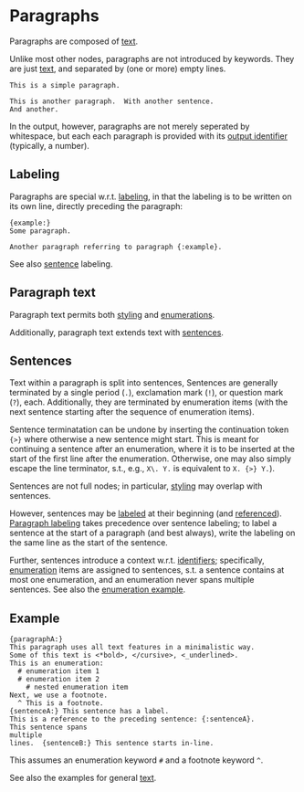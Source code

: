 # Paragraphs

Paragraphs are composed of [text](./text.md).

Unlike most other nodes, paragraphs are not introduced by keywords.  They are
just [text](./text.md), and separated by (one or more) empty lines.

```
This is a simple paragraph.

This is another paragraph.  With another sentence.
And another.
```

In the output, however, paragraphs are not merely seperated by whitespace, but
each each paragraph is provided with its
[output identifier](./general/identifier.md#output-identifiers)
(typically, a number).


## Labeling

Paragraphs are special w.r.t. [labeling](./general/label.md), in that the
labeling is to be written on its own line, directly preceding the paragraph:

```
{example:}
Some paragraph.

Another paragraph referring to paragraph {:example}.
```

See also [sentence](#sentences) labeling.


## Paragraph text

Paragraph text permits both [styling](./text.md#styling) and
[enumerations](./enumeration.md).

Additionally, paragraph text extends text with [sentences](#sentences).


## Sentences

Text within a paragraph is split into sentences,
Sentences are generally terminated by a single period (`.`), exclamation mark
(`!`), or question mark (`?`), each.
Additionally, they are terminated by enumeration items (with the next sentence
starting after the sequence of enumeration items).

Sentence terminatation can be undone by inserting the continuation token `{>}`
where otherwise a new sentence might start.
This is meant for continuing a sentence after an enumeration, where it is to
be inserted at the start of the first line after the enumeration.
Otherwise, one may also simply escape the line terminator,
s.t., e.g., `X\. Y.` is equivalent to `X. {>} Y.`).

Sentences are not full nodes; in particular, [styling](./text.md#styling) may
overlap with sentences.

However, sentences may be [labeled](./general/label.md) at their beginning
(and [referenced](./text.md#references)).
[Paragraph labeling](#labeling) takes precedence over sentence labeling; to
label a sentence at the start of a paragraph (and best always), write the
labeling on the same line as the start of the sentence.

Further, sentences introduce a context w.r.t.
[identifiers](./general/identifier.md);
specifically, [enumeration](./enumeration.md) items are assigned to sentences,
s.t. a sentence contains at most one enumeration, and an enumeration never
spans multiple sentences.
See also the [enumeration example](./enumeration.md#example).


## Example

```
{paragraphA:}
This paragraph uses all text features in a minimalistic way.
Some of this text is <*bold>, </cursive>, <_underlined>.
This is an enumeration:
  # enumeration item 1
  # enumeration item 2
    # nested enumeration item
Next, we use a footnote.
  ^ This is a footnote.
{sentenceA:} This sentence has a label.
This is a reference to the preceding sentence: {:sentenceA}.
This sentence spans
multiple
lines.  {sentenceB:} This sentence starts in-line.
```

This assumes an enumeration keyword `#` and a footnote keyword `^`.

See also the examples for general [text](./text.md).
